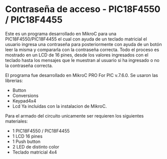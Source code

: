# Contraseña de acceso - PIC18F4550 / PIC18F4455
Este es un programa desarrollado en MikroC para una PIC18F4550/PIC18F4455 el cual con ayuda de un teclado matricial el usuario ingresa una contraseña para posteriormente con ayuda de un botón leer la misma y compararla con la contraseña correcta.
Todo el proceso es mostrado en un LCD de 16 pines, desde los valores ingresados con el teclado hasta los mensajes que le muestran al usuario si ha ingresado o no la contraseña correcta.

El programa fue desarrollado en MikroC PRO For PIC v.7.6.0.
Se usaron las librerias:
- Button
- Conversions
- Keypad4x4
- Lcd
Ya incluidas con la instalacion de MikroC.

Para el armado del circuito unicamente ser requieren los siguientes materiales:
- 1 PIC18F4550 / PIC18F4455
- 1 LCD 16 pines
- 1 Push button
- 2 LED de distinto color
- Teclado matricial 4x4
